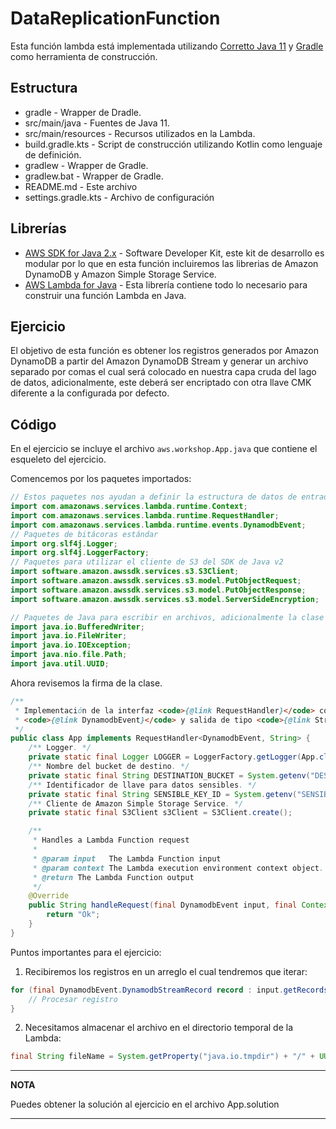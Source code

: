 # DataReplicationFunction

Esta función lambda está implementada utilizando [Corretto Java 11](https://docs.aws.amazon.com/corretto/latest/corretto-11-ug/what-is-corretto-11.html) y [Gradle](https://gradle.org/) como herramienta de construcción.

## Estructura

- gradle - Wrapper de Dradle.
- src/main/java - Fuentes de Java 11.
- src/main/resources - Recursos utilizados en la Lambda.
- build.gradle.kts - Script de construcción utilizando Kotlin como lenguaje de definición.
- gradlew - Wrapper de Gradle.
- gradlew.bat - Wrapper de Gradle.
- README.md - Este archivo
- settings.gradle.kts - Archivo de configuración

## Librerías

- [AWS SDK for Java 2.x](https://docs.aws.amazon.com/sdk-for-java/latest/developer-guide/home.html) - Software Developer Kit, este kit de desarrollo es modular por lo que en esta función incluiremos las librerias de Amazon DynamoDB y Amazon Simple Storage Service.
- [AWS Lambda for Java](https://docs.aws.amazon.com/lambda/latest/dg/lambda-java.html) - Esta librería contiene todo lo necesario para construir una función Lambda en Java.

## Ejercicio

El objetivo de esta función es obtener los registros generados por Amazon DynamoDB a partir del Amazon DynamoDB Stream y generar un archivo separado por comas el cual será colocado en nuestra capa cruda del lago de datos, adicionalmente, este deberá ser encriptado con otra llave CMK diferente a la configurada por defecto.

## Código

En el ejercicio se incluye el archivo ```aws.workshop.App.java``` que contiene el esqueleto del ejercicio.

Comencemos por los paquetes importados:
```java
// Estos paquetes nos ayudan a definir la estructura de datos de entrada y salida de la Lambda
import com.amazonaws.services.lambda.runtime.Context;
import com.amazonaws.services.lambda.runtime.RequestHandler;
import com.amazonaws.services.lambda.runtime.events.DynamodbEvent;
// Paquetes de bitácoras estándar
import org.slf4j.Logger;
import org.slf4j.LoggerFactory;
// Paquetes para utilizar el cliente de S3 del SDK de Java v2
import software.amazon.awssdk.services.s3.S3Client;
import software.amazon.awssdk.services.s3.model.PutObjectRequest;
import software.amazon.awssdk.services.s3.model.PutObjectResponse;
import software.amazon.awssdk.services.s3.model.ServerSideEncryption;

// Paquetes de Java para escribir en archivos, adicionalmente la clase UUID para generar identificadores únicos
import java.io.BufferedWriter;
import java.io.FileWriter;
import java.io.IOException;
import java.nio.file.Path;
import java.util.UUID;
```

Ahora revisemos la firma de la clase.
```java
/**
 * Implementación de la interfaz <code>{@link RequestHandler}</code> con entrada de tipo
 * <code>{@link DynamodbEvent}</code> y salida de tipo <code>{@link String}</code>.
 */
public class App implements RequestHandler<DynamodbEvent, String> {
    /** Logger. */
    private static final Logger LOGGER = LoggerFactory.getLogger(App.class);
    /** Nombre del bucket de destino. */
    private static final String DESTINATION_BUCKET = System.getenv("DESTINATION_BUCKET");
    /** Identificador de llave para datos sensibles. */
    private static final String SENSIBLE_KEY_ID = System.getenv("SENSIBLE_KEY_ID");
    /** Cliente de Amazon Simple Storage Service. */
    private static final S3Client s3Client = S3Client.create();

    /**
     * Handles a Lambda Function request
     *
     * @param input   The Lambda Function input
     * @param context The Lambda execution environment context object.
     * @return The Lambda Function output
     */
    @Override
    public String handleRequest(final DynamodbEvent input, final Context context) {
        return "Ok";
    }
}
```

Puntos importantes para el ejercicio:

1. Recibiremos los registros en un arreglo el cual tendremos que iterar:
```java
for (final DynamodbEvent.DynamodbStreamRecord record : input.getRecords()) {
    // Procesar registro
}
```
2. Necesitamos almacenar el archivo en el directorio temporal de la Lambda:
```java
final String fileName = System.getProperty("java.io.tmpdir") + "/" + UUID.randomUUID() + ".csv";
```
---
**NOTA**

Puedes obtener la solución al ejercicio en el archivo App.solution

---